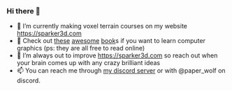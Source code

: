### Hi there 👋

<!--
**PaperPrototype/PaperPrototype** is a ✨ _special_ ✨ repository because its `README.md` (this file) appears on your GitHub profile.

Here are some ideas to get you started:

- 🔭 I’m currently working on ...
- 🌱 I’m currently learning ...
- 👯 I’m looking to collaborate on ...
- 🤔 I’m looking for help with ...
- 💬 Ask me about ...
- 📫 How to reach me: ...
- 😄 Pronouns: ...
- ⚡ Fun fact: ...
-->

- 🔭 I’m currently making voxel terrain courses on my website https://sparker3d.com
- 🌱 Check out [these](https://gabrielgambetta.com/computer-graphics-from-scratch/) [awesome](https://gamemath.com/) [book](https://www.pbrt.org/)s if you want to learn computer graphics (ps: they are all free to read online)
- 🤔 I’m always out to improve https://sparker3d.com so reach out when your brain comes up with any crazy brilliant ideas
- 📫 You can reach me through [my discord server](https://discord.gg/QhqTE4t2tR) or with @paper_wolf on discord.
